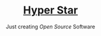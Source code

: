<div align="center">
    <a href="https://hylia.dev"><h1 align="center">Hyper Star</h1></a>
    
  
Just creating *Open Source* Software
